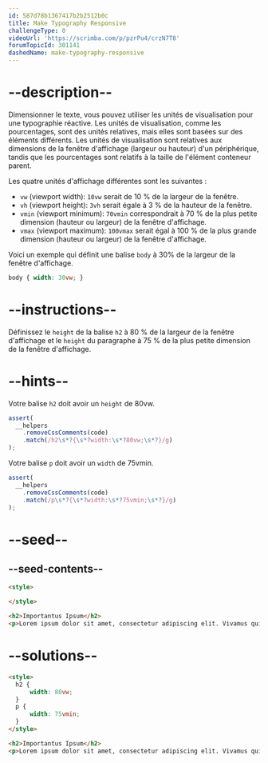 ```yaml
---
id: 587d78b1367417b2b2512b0c
title: Make Typography Responsive
challengeType: 0
videoUrl: 'https://scrimba.com/p/pzrPu4/crzN7T8'
forumTopicId: 301141
dashedName: make-typography-responsive
---
```


# --description--

Dimensionner le texte, vous pouvez utiliser les unités de visualisation pour une typographie réactive. Les unités de visualisation, comme les pourcentages, sont des unités relatives, mais elles sont basées sur des éléments différents. Les unités de visualisation sont relatives aux dimensions de la fenêtre d'affichage (largeur ou hauteur) d'un périphérique, tandis que les pourcentages sont relatifs à la taille de l'élément conteneur parent.

Les quatre unités d'affichage différentes sont les suivantes :

<ul><li><code>vw</code> (viewport width): <code>10vw</code> serait de 10 % de la largeur de la fenêtre.</li><li><code>vh</code> (viewport height): <code>3vh</code> serait égale à 3 % de la hauteur de la fenêtre.</li><li><code>vmin</code> (viewport minimum): <code>70vmin</code> correspondrait à 70 % de la plus petite dimension (hauteur ou largeur) de la fenêtre d'affichage.</li><li><code>vmax</code> (viewport maximum): <code>100vmax</code> serait égal à 100 % de la plus grande dimension (hauteur ou largeur) de la fenêtre d'affichage.</li></ul>

Voici un exemple qui définit une balise `body` à 30% de la largeur de la fenêtre d'affichage.

```css
body { width: 30vw; }
```

# --instructions--

Définissez le `height` de la balise `h2` à 80 % de la largeur de la fenêtre d'affichage et le `height` du paragraphe à 75 % de la plus petite dimension de la fenêtre d'affichage.

# --hints--

Votre balise `h2` doit avoir un `height` de 80vw.

```js
assert(
  __helpers
    .removeCssComments(code)
    .match(/h2\s*?{\s*?width:\s*?80vw;\s*?}/g)
);
```

Votre balise `p` doit avoir un `width` de 75vmin.

```js
assert(
  __helpers
    .removeCssComments(code)
    .match(/p\s*?{\s*?width:\s*?75vmin;\s*?}/g)
);
```

# --seed--

## --seed-contents--

```html
<style>

</style>

<h2>Importantus Ipsum</h2>
<p>Lorem ipsum dolor sit amet, consectetur adipiscing elit. Vivamus quis tempus massa. Aenean erat nisl, gravida vel vestibulum cursus, interdum sit amet lectus. Sed sit amet quam nibh. Suspendisse quis tincidunt nulla. In hac habitasse platea dictumst. Ut sit amet pretium nisl. Vivamus vel mi sem. Aenean sit amet consectetur sem. Suspendisse pretium, purus et gravida consequat, nunc ligula ultricies diam, at aliquet velit libero a dui.</p>
```

# --solutions--

```html
<style>
  h2 {
      width: 80vw;
  }
  p {
      width: 75vmin;
  }
</style>

<h2>Importantus Ipsum</h2>
<p>Lorem ipsum dolor sit amet, consectetur adipiscing elit. Vivamus quis tempus massa. Aenean erat nisl, gravida vel vestibulum cursus, interdum sit amet lectus. Sed sit amet quam nibh. Suspendisse quis tincidunt nulla. In hac habitasse platea dictumst. Ut sit amet pretium nisl. Vivamus vel mi sem. Aenean sit amet consectetur sem. Suspendisse pretium, purus et gravida consequat, nunc ligula ultricies diam, at aliquet velit libero a dui.</p>
```
